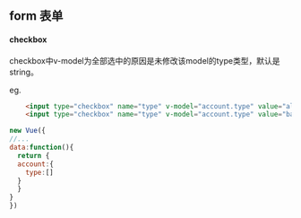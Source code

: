 ## form 表单



#### checkbox 

checkbox中v-model为全部选中的原因是未修改该model的type类型，默认是string。

eg.
```html
	<input type="checkbox" name="type" v-model="account.type" value="alipay" id="type_0"/> <label for="type_0">支付宝</label>
	<input type="checkbox" name="type" v-model="account.type" value="bank" id="type_1" checked /> <label for="type_1">银行卡</label>

```

```javascript
new Vue({
//...
data:function(){
  return {
  account:{
    type:[]
  }
  }
}
})

```
